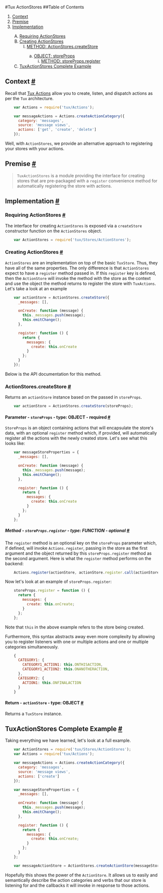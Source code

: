 #Tux ActionStores
##Table of Contents
<ol>
  <li><a href="#Context">Context</a></li>
  <li><a href="#Premise">Premise</a></li>
  <li><a href="#Implementation">Implementation</a></li>
    <ol style="list-style-type:upper-alpha">
      <li><a href="#Requiring-ActionStores">Requiring ActionStores</a></li>
      <li><a href="#Creating-ActionStores">Creating ActionStores</a>
        <ol style="list-style-type:upper-roman">
          <li><a href="#ActionStores-createStore">METHOD: ActionStores.createStore</a></li>
            <ol style="list-style-type:lower-alpha">
              <li><a href="#storeProps">OBJECT: storeProps</a>
                <ol style="list-style-type:lower-roman">
                  <li><a href="#storeProps-register">METHOD: storeProps.register</a></li>
                </ol>
              </li>
            </ol>
        </ol>
      </li>
      <li><a href="#TuxActionStores-Complete-Example">TuxActionStores Complete Example</a></li>
    </ol>
</ol>

## <a id="Context"></a>Context [#](#Context)
Recall that [Tux Actions](https://tuxedojs.org/docs/TuxActions) allow you to create, listen, and dispatch actions as per the `Tux` architecture.

```javascript
    var Actions = require('tux/Actions');

    var messageActions = Actions.createActionCategory({
      category: 'messages',
      source: 'message views',
      actions: ['get', 'create', 'delete']
    });
```

Well, with `ActionStores`, we provide an alternative approach to registering your stores with your actions.

## <a id="Premise"></a>Premise [#](#Premise)
>`TuxActionStores` is a module providing the interface for creating stores that are pre-packaged with a `register` convenience method for automatically registering the store with actions.

## <a id="Implementation"></a>Implementation [#](#Implementation)
### <a id="Requiring-ActionStores"></a>Requiring ActionStores [#](#Requiring-ActionStores)
The interface for creating `ActionStores` is exposed via a `createStore` constructor function on the `ActionStores` object.

```javascript
    var ActionStores = require('tux/Stores/ActionStores');
```

### <a id="Creating-ActionStores"></a>Creating ActionStores [#](#Creating-ActionStores)
`ActionStores` are an implementation on top of the basic `TuxStore`. Thus, they have all of the same properties. The only difference is that `ActionStores` expect to have a `register` method passed in. If this `register` key is defined, then the `ActionStore` will invoke the method with the store as the context and use the object the method returns to register the store with `TuxActions`. Let's take a look at an example

```javascript
    var actionStore = ActionStores.createStore({
      _messages: [],

      onCreate: function (message) {
        this._messages.push(message);
        this.emitChange();
      },

      register: function () {
        return {
          messages: {
            create: this.onCreate
          }
        };
      }
    });
```

Below is the API documentation for this method.
### <a id="ActionStores-createStore"></a>ActionStores.createStore [#](#ActionStores-createStore)
Returns an `actionStore` instance based on the passed in `storeProps`.

```javascript
    var actionStore = ActionStores.createStore(storeProps);
```

#### <a id="storeProps"></a>Parameter - `storeProps` - type: OBJECT - required [#](#storeProps)
`StoreProps` is an object containing actions that will encapsulate the store's data, with an optional `register` method which, if provided, will automatically register all the actions with the newly created store. Let's see what this looks like:

```javascript
    var messageStoreProperties = {
      _messages: [],

      onCreate: function (message) {
        this._messages.push(message);
        this.emitChange();
      },

      register: function () {
        return {
          messages: {
            create: this.onCreate
          }
        };
      }
    };
```

##### <a id="storeProps-register"></a>Method - `storeProps.register` - type: FUNCTION - optional [#](#storeProps-register)
The `register` method is an optional key on the `storeProps` parameter which, if defined, will invoke `Actions.register`, passing in the store as the first argument and the object returned by this `storeProps.register` method as the second argument. Here is what the `register` method performs on the backend:

```javascript
    Actions.register(actionStore, actionStore.register.call(actionStore));
```

 Now let's look at an example of `storeProps.register`:

```javascript
    storeProps.register = function () {
      return {
        messages: {
          create: this.onCreate;
        }
      };
    };
```
Note that `this` in the above example refers to the store being created.

Furthermore, this syntax abstracts away even more complexity by allowing you to register listeners with one or multiple actions and one or multiple categories simultaneously.

```javascript
    {
      CATEGORY1: {
        CATEGORY1_ACTION1: this.ONTHISACTION,
        CATEGORY1_ACTION2: this.ONANOTHERACTION,
      },
      CATEGORY2: {
        ACTION1: this.ONFINALACTION
      }
    }
```

#### <a id="createStore-actionStore"></a>Return - `actionStore` - type: OBJECT [#](#createStore-actionStore)
Returns a `TuxStore` instance.

## <a id="TuxActionStores-Complete-Example"></a>TuxActionStores Complete Example [#](#TuxActionStores-Complete-Example)
Taking everything we have learned, let's look at a full example.

```javascript
    var ActionStores = require('tux/Stores/ActionStores');
    var Actions = require('tux/Actions');

    var messageActions = Actions.createActionCategory({
      category: 'messages',
      source: 'message views',
      actions: ['create']
    });

    var messageStoreProperties = {
      _messages: [],

      onCreate: function (message) {
        this._messages.push(message);
        this.emitChange();
      },

      register: function () {
        return {
          messages: {
            create: this.onCreate;
          }
        };
      }
    };

    var messageActionStore = ActionStores.createActionStore(messageStoreProperties);
```

Hopefully this shows the power of the `ActionStore`. It allows us to easily and semantically describe the action categories and verbs that our store is listening for and the callbacks it will invoke in response to those actions.
